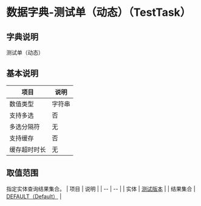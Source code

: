# 数据字典-测试单（动态）（TestTask）
## 字典说明
测试单（动态）

## 基本说明
| 项目 | 说明 |
| -- | -- |
| 数值类型 | 字符串 |
| 支持多选 | 否 |
| 多选分隔符 | 无 |
| 支持缓存 | 否 |
| 缓存超时时长 | 无 |

## 取值范围
指定实体查询结果集合。
| 项目 | 说明 |
| -- | -- |
| 实体 | [测试版本](../module/zentao/TestTask) |
| 结果集合 | [DEFAULT（Default）]() |

